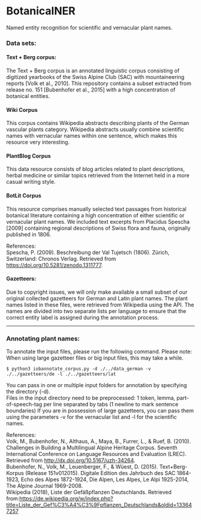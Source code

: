 # BotanicalNER
Named entity recognition for scientific and vernacular plant names.


### Data sets:
#### Text + Berg corpus:
The Text + Berg corpus is an annotated linguistic corpus consisting of digitized yearbooks of the Swiss Alpine Club (SAC) with mountaineering reports [Volk et al., 2010]. This repository contains a subset extracted from release no. 151 [Bubenhofer et al., 2015] with a high concentration of botanical entities.

#### Wiki Corpus
This corpus contains Wikipedia abstracts describing plants of the German vascular plants category.  Wikipedia abstracts usually combine scientific names with vernacular names within one sentence, which makes this resource very interesting.

#### PlantBlog Corpus
This data resource consists of blog articles related to plant descriptions, herbal medicine or similar topics retrieved from the Internet held in a more casual writing style.

#### BotLit Corpus
This resource comprises manually selected text passages from historical botanical literature containing a high concentration of either scientific or vernacular plant names. We included text excerpts from Placidus Spescha [2009] containing regional descriptions of Swiss flora and fauna, originally published in 1806.

References:   
Spescha, P. (2009). Beschreibung der Val Tujetsch (1806). Zürich, Switzerland: Chronos Verlag. Retrieved from https://doi.org/10.5281/zenodo.1311777.

#### Gazetteers:
Due to copyright issues, we will only make available a small subset of our original collected gazetteers for German and Latin plant names. The plant names listed in these files, were retrieved from Wikipedia using the API. The names are divided into two separate lists per language to ensure that the correct entity label is assigned during the annotation process.

----

### Annotating plant names:
To annotate the input files, please run the following command.
Please note: When using large gazetteer files or big input files, this may take a while.


`$ python3 iobannotate_corpus.py -d ./../data_german -v ./../gazetteers/de -l ./../gazetteers/lat`

You can pass in one or multiple input folders for annotation by specifying the directory (-d).   
Files in the input directory need to be preprocessed: 1 token, lemma, part-of-speech-tag per line separated by tabs (1 newline to mark sentence boundaries)
If you are in possession of large gazetteers, you can pass them using the parameters -v for the vernacular list and -l for the scientific names.


References:  
Volk, M., Bubenhofer, N., Althaus, A., Maya, B., Furrer, L., & Ruef, B. (2010). Challenges in Building a Multilingual Alpine Heritage Corpus. Seventh International Conference on Language Resources and Evaluation (LREC). Retrieved from http://dx.doi.org/10.5167/uzh-34264.  
Bubenhofer, N., Volk, M., Leuenberger, F., & Wüest, D. (2015). Text+Berg-Korpus (Release 151v012015). Digitale Edition des Jahrbuch des SAC 1864-1923, Echo des Alpes 1872-1924, Die Alpen, Les Alpes, Le Alpi 1925-2014, The Alpine Journal 1969-2008.    
Wikipedia (2018), Liste der Gefäßpflanzen Deutschlands. Retrieved from:https://de.wikipedia.org/w/index.php?title=Liste_der_Gef%C3%A4%C3%9Fpflanzen_Deutschlands&oldid=133647257
